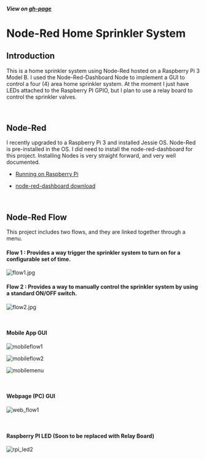 ##### View on [gh-page](https://odelayio.github.io/Node-Red-Sprinkler-System/)


# Node-Red Home Sprinkler System 


## Introduction

This is a home sprinkler system using Node-Red hosted on a Raspberry Pi 3 Model B.  I used the Node-Red-Dashboard Node to implement a GUI to control a four (4) area home sprinkler system.  At the moment I just have LEDs attached to the Raspberry PI GPIO, but I plan to use a relay board to control the sprinkler valves. 

<br>


## Node-Red 
I recently upgraded to a Raspberry Pi 3 and installed Jessie OS.  Node-Red is pre-installed in the OS.  I did need to install the node-red-dashboard for this project.  Installing Nodes is very straight forward, and very well documented.

- [Running on Raspberry Pi](http://nodered.org/docs/hardware/raspberrypi)

- [node-red-dashboard download]( http://flows.nodered.org/node/node-red-dashboard)


<br>

## Node-Red Flow

This project includes two flows, and they are linked together through a menu.

#### Flow 1 : Provides a way trigger the sprinkler system to turn on for a configurable set of time.  

![flow1.jpg](http://odelay.io/projects/Sprinkler/flow1.jpg)


#### Flow 2 : Provides a way to manually control the sprinkler system by using a standard ON/OFF switch.
![flow2.jpg](http://odelay.io/projects/Sprinkler/flow2.jpg)


<br>


#### Mobile App GUI


![mobileflow1](http://odelay.io/projects/Sprinkler/mobile_flow1.png)



![mobileflow2](http://odelay.io/projects/Sprinkler/mobile_flow2.png)


![mobilemenu](http://odelay.io/projects/Sprinkler/mobile_menu.png)


<br>

#### Webpage (PC) GUI


![web_flow1](http://odelay.io/projects/Sprinkler/web_flow1.jpg)

<br>


#### Raspberry PI LED (Soon to be replaced with Relay Board)

![rpi_led2](http://odelay.io/projects/Sprinkler/rpi_led2.jpg)





